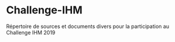 # Challenge-IHM
Répertoire de sources et documents divers pour la participation au Challenge IHM 2019
